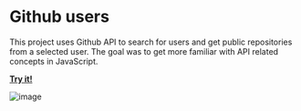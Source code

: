 # Github users

This project uses Github API to search for users and get public repositories from a selected user. The goal was to get more familiar with API related concepts in JavaScript.

**[Try it!](https://karokosmos.github.io/github-users/)**


![image](https://user-images.githubusercontent.com/39268747/143681615-17e89a89-bfd5-42f8-a524-08484aa21aac.png)